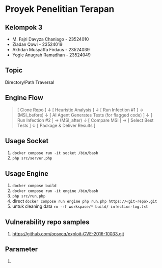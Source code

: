# Proyek Penelitian Terapan

## Kelompok 3
- M. Fajri Davyza Chaniago - 23524010
- Ziadan Qowi - 23524019
- Akhdan Musyaffa Firdaus - 23524039
- Yogie Anugrah Ramadhan - 23524049

## Topic
Directory/Path Traversal

## Engine Flow
> [ Clone Repo ]
>        ↓
> [ Heuristic Analysis ]
>        ↓
> [ Run Infection #1 ] → (MSI_before)
>        ↓
> [ AI Agent Generates Tests (for flagged code) ]
>        ↓
> [ Run Infection #2 ] → (MSI_after)
>        ↓
> [ Compare MSI ] → [ Select Best Tests ]
>        ↓
> [ Package & Deliver Results ]

## Usage Socket
1. `docker compose run -it socket /bin/bash`
2. `php src/server.php`

## Usage Engine
1. `docker compose build`
2. `docker compose run -it engine /bin/bash`
2. `php src/run.php`
3. direct `docker compose run engine php run.php https://<git-repo>.git`
4. untuk cleaning data `rm -rf workspace/* build/ infection-log.txt`

## Vulnerability repo samples
1. https://github.com/opsxcq/exploit-CVE-2016-10033.git

## Parameter
1. 